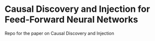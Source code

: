 # Causal Discovery and Injection for Feed-Forward Neural Networks
 Repo for the paper on Causal Discovery and Injection

